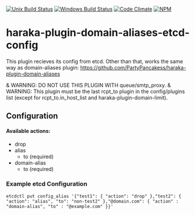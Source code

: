 [![Unix Build Status][ci-img]][ci-url]
[![Windows Build Status][ci-win-img]][ci-win-url]
[![Code Climate][clim-img]][clim-url]
[![NPM][npm-img]][npm-url]

# haraka-plugin-domain-aliases-etcd-config

This plugin recieves its config from etcd. Other than that, works the same way as domain-aliases plugin: https://github.com/PartyPancakess/haraka-plugin-domain-aliases


& WARNING: DO NOT USE THIS PLUGIN WITH queue/smtp_proxy.
& WARNING: This plugin must be the last rcpt_to plugin in the config/plugins list (except for rcpt_to.in_host_list and haraka-plugin-domain-limit).

## Configuration
#### Available actions:
- drop
- alias
	- to (required)
- domain-alias
	- to (required)



### Example etcd Configuration
```
etcdctl put config_alias '{"test1": { "action": "drop" },"test2": { "action": "alias", "to": "non-test2" },"@domain.com": { "action" : "domain-alias", "to" : "@example.com" }}'
```


<!-- leave these buried at the bottom of the document -->
[ci-img]: https://github.com/haraka/haraka-plugin-domain-aliases-etcd-config/workflows/Plugin%20Tests/badge.svg
[ci-url]: https://github.com/haraka/haraka-plugin-domain-aliases-etcd-config/actions?query=workflow%3A%22Plugin+Tests%22
[ci-win-img]: https://github.com/haraka/haraka-plugin-domain-aliases-etcd-config/workflows/Plugin%20Tests%20-%20Windows/badge.svg
[ci-win-url]: https://github.com/haraka/haraka-plugin-domain-aliases-etcd-config/actions?query=workflow%3A%22Plugin+Tests+-+Windows%22
[clim-img]: https://codeclimate.com/github/haraka/haraka-plugin-domain-aliases-etcd-config/badges/gpa.svg
[clim-url]: https://codeclimate.com/github/haraka/haraka-plugin-domain-aliases-etcd-config
[npm-img]: https://nodei.co/npm/haraka-plugin-domain-aliases-etcd-config.png
[npm-url]: https://www.npmjs.com/package/haraka-plugin-domain-aliases-etcd-config
